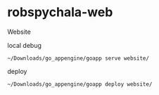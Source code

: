 # robspychala-web
Website

local debug

```
~/Downloads/go_appengine/goapp serve website/
```

deploy


```
~/Downloads/go_appengine/goapp deploy website/
```
